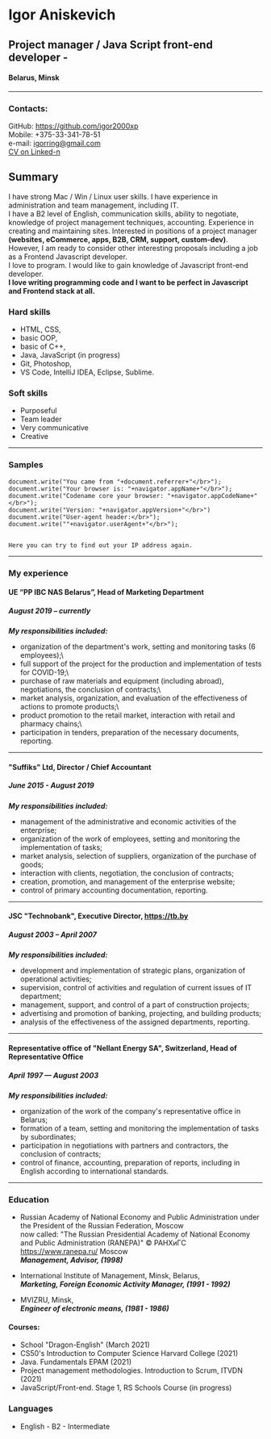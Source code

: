 # Igor Aniskevich
## Project manager / Java Script front-end developer - 
#### Belarus, Minsk
********
### Contacts:
GitHub: https://github.com/igor2000xp \
Mobile: +375-33-341-78-51\
e-mail: igorring@gmail.com\
[CV on Linked-n](https://www.linkedin.com/in/igor-aniskevich-7a6b9745/)

## Summary
I have strong Mac / Win / Linux user skills. I have experience in administration and team management, including IT.\
I have a B2 level of English, communication skills, ability to negotiate, knowledge of project management techniques, accounting. Experience in creating and maintaining sites. Interested in positions of a project manager **(websites, eCommerce, apps, B2B, CRM, support, custom-dev)**.\
However, I am ready to consider other interesting proposals including a job as a Frontend Javascript developer.\
I love to program. I would like to gain knowledge of Javascript front-end developer.\
__I love writing programming code and I want to be perfect in Javascript and Frontend stack at all.__

### Hard skills
* HTML, CSS,
* basic OOP,
* basic of C++,
* Java, JavaScript (in progress)
* Git, Photoshop,
* VS Code, IntelliJ IDEA, Eclipse, Sublime.
### Soft skills
* Purposeful
* Team leader
* Very communicative
* Creative
________________
### Samples
```
document.write("You came from "+document.referrer+"</br>");
document.write("Your browser is: "+navigator.appName+"</br>");
document.write("Codename core your browser: "+navigator.appCodeName+"</br>");
document.write("Version: "+navigator.appVersion+"</br>")
document.write("User-agent header:</br>");
document.write(""+navigator.userAgent+"</br>");


Here you can try to find out your IP address again.
```
*********

### My experience

#### UE “PP IBC NAS Belarus”, Head of Marketing Department
##### August 2019 – currently
_**My responsibilities included:**_
* organization of the department's work, setting and monitoring tasks (6 employees);\
* full support of the project for the production and implementation of tests for COVID-19;\
* purchase of raw materials and equipment (including abroad), negotiations, the conclusion of contracts;\
* market analysis, organization, and evaluation of the effectiveness of actions to promote products;\
* product promotion to the retail market, interaction with retail and pharmacy chains;\
* participation in tenders, preparation of the necessary documents, reporting.
************************
#### "Suffiks" Ltd, Director / Chief Accountant
##### June 2015 - August 2019
_**My responsibilities included:**_
* management of the administrative and economic activities of the enterprise;
* organization of the work of employees, setting and monitoring the implementation of tasks;
* market analysis, selection of suppliers, organization of the purchase of goods;
* interaction with clients, negotiation, the conclusion of contracts;
* creation, promotion, and management of the enterprise website;
* control of primary accounting documentation, reporting.
******************
#### JSC "Technobank", Executive Director, https://tb.by
##### August 2003 – April 2007
_**My responsibilities included:**_
* development and implementation of strategic plans, organization of operational activities;
* supervision, control of activities and regulation of current issues of IT department;
* management, support, and control of a part of construction projects;
* advertising and promotion of banking, projecting, and building products;
* analysis of the effectiveness of the assigned departments, reporting.
*************
#### Representative office of "Nellant Energy SA", Switzerland, Head of Representative Office
##### April 1997 — August 2003
_**My responsibilities included:**_
* organization of the work of the company's representative office in Belarus;
* formation of a team, setting and monitoring the implementation of tasks by subordinates;
* participation in negotiations with partners and contractors, the conclusion of contracts;
* control of finance, accounting, preparation of reports, including in English according to international standards.
************************
### Education

* Russian Academy of National Economy and Public Administration under the President of the Russian Federation, Moscow \
now called: "The Russian Presidential Academy of National Economy and Public Administration (RANEPA)" © РАНХиГС  
https://www.ranepa.ru/ Moscow  
_**Management, Advisor, (1998)**_


* International Institute of Management, Minsk, Belarus,\
_**Marketing, Foreign Economic Activity Manager, (1991 - 1992)**_


* MVIZRU, Minsk,\
_**Engineer of electronic means, (1981 - 1986)**_

#### Courses:
* School "Dragon-English" (March 2021)
* CS50's Introduction to Computer Science Harvard College (2021)
* Java. Fundamentals ЕРАМ (2021)
* Project management methodologies. Introduction to Scrum, ITVDN (2021)
* JavaScript/Front-end. Stage 1, RS Schools Course (in progress)
    

### Languages

* English - B2 - Intermediate